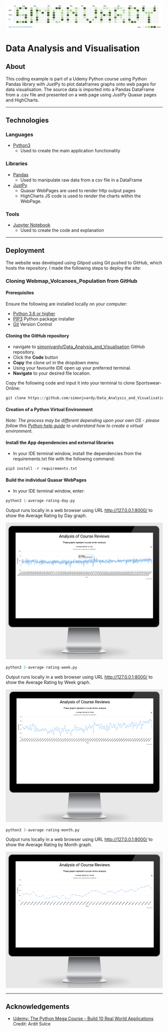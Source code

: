 ![My Logo](https://github.com/simonjvardy/simonjvardy/blob/main/assets/img/GitHub-name.png)

# Data Analysis and Visualisation

## About ##

This coding example is part of a Udemy Python course using Python Pandas library with JustPy to plot dataframes graphs onto web pages for data visualisation.
The source data is imported into a Pandas DataFrame from a .csv file and presented on a web page using JustPy Quasar pages and HighCharts.

---

## Technologies ##

### **Languages** ###

- [Python3](https://www.python.org/)
  - Used to create the main application functionality

### **Libraries** ###

- [Pandas](https://pandas.pydata.org/docs/)
  - Used to manipulate raw data from a  csv file in a DataFrame
- [JustPy](https://justpy.io/)
  - Quasar WebPages are used to render http output pages
  - HighCharts JS code is used to render the charts within the WebPage.

### **Tools** ###

- [Jupyter Notebook](https://jupyter.org/)
  - Used to create the code and explanation

---

## Deployment ##

The website was developed using Gitpod using Git pushed to GitHub, which hosts the repository. I made the following steps to deploy the site:

### **Cloning Webmap_Volcanoes_Population from GitHub** ###

#### **Prerequisites** ###

Ensure the following are installed locally on your computer:

- [Python 3.6 or higher](https://www.python.org/downloads/)
- [PIP3](https://pypi.org/project/pip/) Python package installer
- [Git](https://git-scm.com/) Version Control

#### **Cloning the GitHub repository** ####

- navigate to [simonjvardy/Data_Analysis_and_Visualisation](https://github.com/simonjvardy/Data_Analysis_and_Visualisation) GitHub repository.
- Click the **Code** button
- **Copy** the clone url in the dropdown menu
- Using your favourite IDE open up your preferred terminal.
- **Navigate** to your desired file location.

Copy the following code and input it into your terminal to clone Sportswear-Online:

```Python
git clone https://github.com/simonjvardy/Data_Analysis_and_Visualisation.git
```


#### **Creation of a Python Virtual Environment** ####


*Note: The process may be different depending upon your own OS - please follow this [Python help guide](https://python.readthedocs.io/en/latest/library/venv.html) to understand how to create a virtual environment.*


#### **Install the App dependencies and external libraries** ####

- In your IDE terminal window, install the dependencies from the requirements.txt file with the following command:

```Python
pip3 install -r requirements.txt
```

#### **Build the individual Quasar WebPages** ####

- In your IDE terminal window, enter:

```python
python3 1-average-rating-day.py
```

Output runs locally in a web browser using URL http://127.0.0.1:8000/ to show the Average Rating by Day graph.

![Ave. Rating by Day](assets/img/ave_ratings_by_day.png)

```python
python3 2-average-rating-week.py
```

Output runs locally in a web browser using URL http://127.0.0.1:8000/ to show the Average Rating by Week graph.

![Ave. Rating by Week](assets/img/ave_ratings_by_week.png)

```python
python3 3-average-rating-month.py
```

Output runs locally in a web browser using URL http://127.0.0.1:8000/ to show the Average Rating by Month graph.

![Ave. Rating by Month](assets/img/ave_ratings_by_month.png)

---

## Acknowledgements ##

- [Udemy: The Python Mega Course - Build 10 Real World Applications](https://www.udemy.com/course/the-python-mega-course/) Credit: Ardit Sulce
